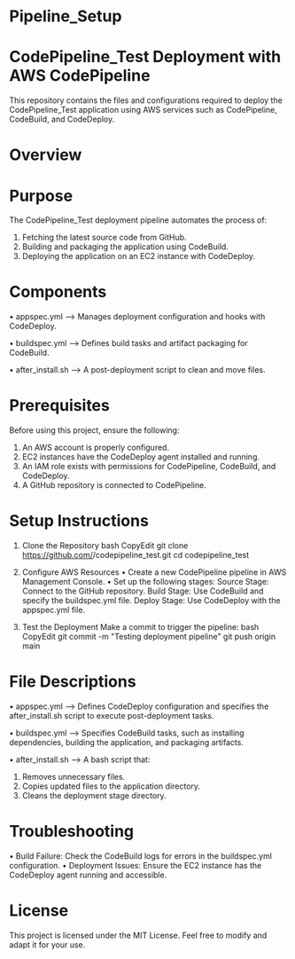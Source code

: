 # Pipeline_Setup

# CodePipeline_Test Deployment with AWS CodePipeline
This repository contains the files and configurations required to deploy the CodePipeline_Test application using AWS services such as CodePipeline, CodeBuild, and CodeDeploy.
# Overview

# Purpose
The CodePipeline_Test deployment pipeline automates the process of:
1.	Fetching the latest source code from GitHub.
2.	Building and packaging the application using CodeBuild.
3.	Deploying the application on an EC2 instance with CodeDeploy.

# Components
•	appspec.yml --> Manages deployment configuration and hooks with CodeDeploy.

•	buildspec.yml --> Defines build tasks and artifact packaging for CodeBuild.

•	after_install.sh --> A post-deployment script to clean and move files.

# Prerequisites
Before using this project, ensure the following:
1.	An AWS account is properly configured.
2.	EC2 instances have the CodeDeploy agent installed and running.
3.	An IAM role exists with permissions for CodePipeline, CodeBuild, and CodeDeploy.
4.	A GitHub repository is connected to CodePipeline.

# Setup Instructions
1. Clone the Repository
bash
CopyEdit
git clone https://github.com/<your-username>/codepipeline_test.git
cd codepipeline_test

3. Configure AWS Resources
•	Create a new CodePipeline pipeline in AWS Management Console.
•	Set up the following stages:
Source Stage: Connect to the GitHub repository.
Build Stage: Use CodeBuild and specify the buildspec.yml file.
Deploy Stage: Use CodeDeploy with the appspec.yml file.

5. Test the Deployment
Make a commit to trigger the pipeline:
bash
CopyEdit
git commit -m "Testing deployment pipeline"
git push origin main

# File Descriptions
•	appspec.yml --> Defines CodeDeploy configuration and specifies the after_install.sh script to execute post-deployment tasks.

•	buildspec.yml --> Specifies CodeBuild tasks, such as installing dependencies, building the application, and packaging artifacts.

•	after_install.sh --> A bash script that:
1.	Removes unnecessary files.
2.	Copies updated files to the application directory.
3.	Cleans the deployment stage directory.
   
# Troubleshooting
•	Build Failure: Check the CodeBuild logs for errors in the buildspec.yml configuration.
•	Deployment Issues: Ensure the EC2 instance has the CodeDeploy agent running and accessible.

# License
This project is licensed under the MIT License. Feel free to modify and adapt it for your use.
